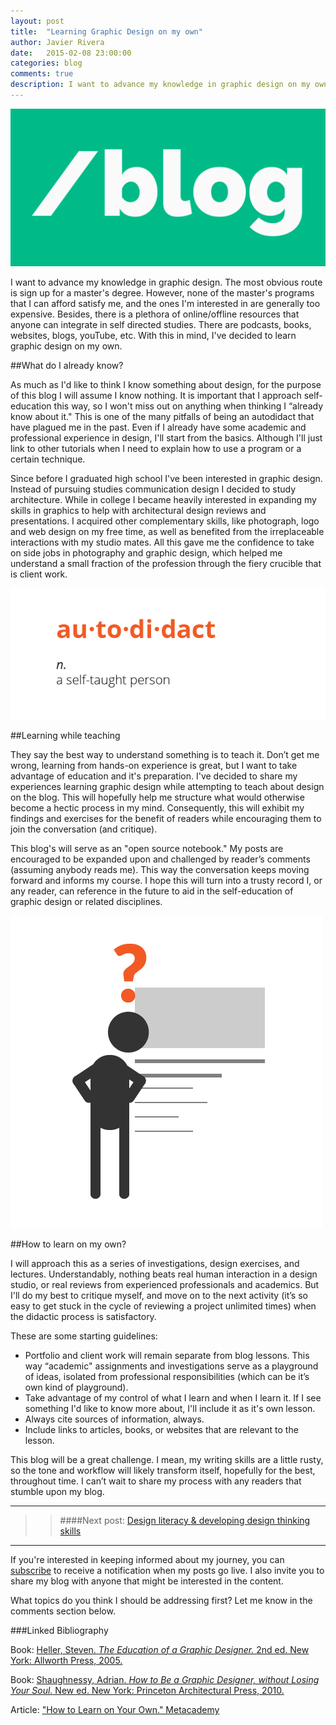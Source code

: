```yaml
---
layout: post
title:  "Learning Graphic Design on my own"
author: Javier Rivera
date:   2015-02-08 23:00:00
categories: blog
comments: true
description: I want to advance my knowledge in graphic design on my own.
---
```


![BLOG](/assets/images/blog/2015-02-16-Learning_Graphic_Design_on_my_own/blog.png)

I want to advance my knowledge in graphic design. The most obvious route is sign up for a master's degree. However, none of the master's programs that I can afford satisfy me, and the ones I'm interested in are generally too expensive. Besides, there is a plethora of online/offline resources that anyone can integrate in self directed studies. There are podcasts, books, websites, blogs, youTube, etc. With this in mind, I've decided to learn graphic design on my own.

<!--more-->

##What do I already know?

As much as I'd like to think I know something about design, for the purpose of this blog I will assume I know nothing. It is important that I approach self-education this way, so I won't miss out on anything when thinking I “already know about it." This is one of the many pitfalls of being an autodidact that have plagued me in the past. Even if I already have some academic and professional experience in design, I'll start from the basics. Although I'll just link to other tutorials when I need to explain how to use a program or a certain technique.

Since before I graduated high school I've been interested in graphic design. Instead of pursuing studies communication design I decided to study architecture. While in college I became heavily interested in expanding my skills in graphics to help with architectural design reviews and presentations. I acquired other complementary skills, like photograph, logo and web design on my free time, as well as benefited from the irreplaceable interactions with my studio mates. All this gave me the confidence to take on side jobs in photography and graphic design, which helped me understand a small fraction of the profession through the fiery crucible that is client work.

![Autodidact n. a self-taught person](/assets/images/blog/2015-02-16-Learning_Graphic_Design_on_my_own/autodidact-01.png)

##Learning while teaching

They say the best way to understand something is to teach it. Don’t get me wrong, learning from hands-on experience is great, but I want to take advantage of education and it's preparation.  I've decided to share my experiences learning graphic design while attempting to teach about design on the blog. This will hopefully help me structure what would otherwise become a hectic process in my mind. Consequently, this will exhibit my findings and exercises for the benefit of readers while encouraging them to join the conversation (and critique).

This blog's will serve as an "open source notebook." My posts are encouraged to be expanded upon and challenged by reader’s comments (assuming anybody reads me). This way the conversation keeps moving forward and informs my course. I hope this will turn into a trusty record I, or any reader, can reference in the future to aid in the self-education of graphic design or related disciplines.

![How do I do this?](/assets/images/blog/2015-02-16-Learning_Graphic_Design_on_my_own/thinking-01.png)

##How to learn on my own?

I will approach this as a series of investigations, design exercises, and lectures. Understandably, nothing beats real human interaction in a design studio, or real reviews from experienced professionals and academics. But I'll do my best to critique myself, and move on to the next activity (it’s so easy to get stuck in the cycle of reviewing a project unlimited times) when the didactic process is satisfactory.

These are some starting guidelines:

   * Portfolio and client work will remain separate from blog lessons. This way “academic" assignments and investigations serve as a playground of ideas, isolated from professional responsibilities (which can be it’s own kind of playground).
   * Take advantage of my control of what I learn and when I learn it. If I see something I'd like to know more about, I'll include it as it's own lesson.
   * Always cite sources of information, always.
   * Include links to articles, books, or websites that are relevant to the lesson.

This blog will be a great challenge. I mean, my writing skills are a little rusty, so the tone and  workflow will likely transform itself, hopefully for the best, throughout time. I can’t wait to share my process with any readers that stumble upon my blog.

<hr>

>> ####Next post: [Design literacy & developing design thinking skills](/graphic/design/education/Design_literacy_&_developing_design_thinking_skills/)

<hr>

If you're interested in keeping informed about my journey, you can [subscribe](http://eepurl.com/9xdEz) to receive a notification when my posts go live. I also invite you to share my blog with anyone that might be interested in the content.

What topics do you think I should be addressing first? Let me know in the comments section below.

###Linked Bibliography

Book: <a href="http://www.amazon.com/gp/product/1581154313/ref=as_li_tl?ie=UTF8&camp=1789&creative=9325&creativeASIN=1581154313&linkCode=as2&tag=javrivblo-20&linkId=AETONI2G6DO3HDJ4">Heller, Steven. <em>The Education of a Graphic Designer.</em> 2nd ed. New York: Allworth Press, 2005.</a><img class="amazon-image" src="http://ir-na.amazon-adsystem.com/e/ir?t=javrivblo-20&l=as2&o=1&a=1581154313" width="1" height="1" border="0" alt="" style="border:none !important; margin:0px !important;" />

Book: <a href="http://www.amazon.com/gp/product/1568989830/ref=as_li_tl?ie=UTF8&camp=1789&creative=9325&creativeASIN=1568989830&linkCode=as2&tag=javrivblo-20&linkId=RA24QWJEOHJTVYSY">Shaughnessy, Adrian. <em>How to Be a Graphic Designer, without Losing Your Soul.</em> New ed. New York: Princeton Architectural Press, 2010.</a><img class="amazon-image" src="http://ir-na.amazon-adsystem.com/e/ir?t=javrivblo-20&l=as2&o=1&a=1568989830" width="1" height="1" border="0" alt="" style="border:none !important; margin:0px !important;" />

Article: ["How to Learn on Your Own." Metacademy](http://www.metacademy.org/roadmaps/rgrosse/learn_on_your_own)
